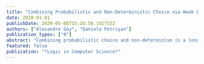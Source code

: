 ```yaml
---
title: "Combining Probabilistic and Non-Deterministic Choice via Weak Distributive Laws"
date: 2020-01-01
publishDate: 2020-05-08T15:16:58.192753Z
authors: ["Alexandre Goy", "Daniela Petrişan"]
publication_types: ["0"]
abstract: "Combining probabilistic choice and non-determinism is a long standing problem in denotational semantics. From a category theory perspective, the problem stems from the absence of a distributive law of the powerset monad over the distribution monad. In this paper we prove the existence of a weak distributive law of the powerset monad over the finite distribution monad. As a consequence, we retrieve the well-known convex powerset monad as a weak lifting of the powerset monad to the category of convex algebras. We provide applications to the study of trace semantics and behavioral equivalences of systems with an interplay between probability and non-determinism."
featured: false
publication: "*Logic in Computer Science*"
---
```


